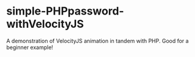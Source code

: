 # simple-PHPpassword-withVelocityJS
A demonstration of VelocityJS animation in tandem with PHP. Good for a beginner example!

